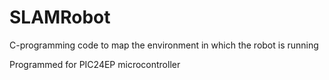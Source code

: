 # SLAMRobot
C-programming code to map the environment in which the robot is running

Programmed for PIC24EP microcontroller


